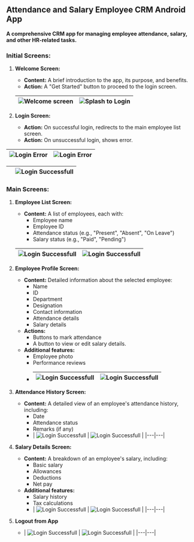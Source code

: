 ## Attendance and Salary Employee CRM Android App

**A comprehensive CRM app for managing employee attendance, salary, and other HR-related tasks.**

### Initial Screens:
1. **Welcome Screen:**
   * **Content:** A brief introduction to the app, its purpose, and benefits.
   * **Action:** A "Get Started" button to proceed to the login screen.
    
    | ![Welcome screen](ResourcesUsedInProject/appUI/openapp_dark.gif)  |  ![Splash to Login](ResourcesUsedInProject/appUI/splash_to_login_dark.gif) |
    |---|---|

2. **Login Screen:**
   * **Action:** On successful login, redirects to the main employee list screen.
   * **Action:** On unsuccessful login, shows error.
    
| ![Login Error](ResourcesUsedInProject/appUI/login_error_light.gif) | ![Login Error](ResourcesUsedInProject/appUI/login_fail_dark.gif) |   
|--------------------------------------------------------------------|------------------------------------------------------------------|
    
|  | ![Login Successfull](ResourcesUsedInProject/appUI/login_successfull_dark.gif) |   
|--------------------------------------------------------------------|--------------------------------------------------------------------------------|



### Main Screens: 
1. **Employee List Screen:**
   * **Content:** A list of employees, each with:
     * Employee name
     * Employee ID
     * Attendance status (e.g., "Present", "Absent", "On Leave")
     * Salary status (e.g., "Paid", "Pending")

   | ![Login Successfull](ResourcesUsedInProject/appUI/home_scroll_light.gif)  | ![Login Successfull](ResourcesUsedInProject/appUI/homescreen_ui_dark.gif)  |    
   |---|---|    

2. **Employee Profile Screen:**
   * **Content:** Detailed information about the selected employee:
     * Name
     * ID
     * Department
     * Designation
     * Contact information
     * Attendance details
     * Salary details
   * **Actions:**
     * Buttons to mark attendance
     * A button to view or edit salary details.
   * **Additional features:**
     * Employee photo   
     * Performance reviews
     * | ![Login Successfull](ResourcesUsedInProject/appUI/open_profile_page_light.gif)  |  ![Login Successfull](ResourcesUsedInProject/appUI/open_profile_page_dark.gif) |
       |---|---|

3. **Attendance History Screen:**
   * **Content:** A detailed view of an employee's attendance history, including:
     * Date
     * Attendance status
     * Remarks (if any)
     * | ![Login Successfull](ResourcesUsedInProject/appUI/attendance_summary_ui_light.gif)  |  ![Login Successfull](ResourcesUsedInProject/appUI/attendance_summary_ui_dark.gif) |
              |---|---|

4. **Salary Details Screen:**
   * **Content:** A breakdown of an employee's salary, including:
     * Basic salary
     * Allowances
     * Deductions
     * Net pay
   * **Additional features:**
     * Salary history
     * Tax calculations
     * | ![Login Successfull](ResourcesUsedInProject/appUI/salary_summaryOpen_light.gif)  |  ![Login Successfull](ResourcesUsedInProject/appUI/salary_summary_dark.gif) |
                     |---|---|

5. **Logout from App**
    * | ![Login Successfull](ResourcesUsedInProject/appUI/logout_light.gif)  |  ![Login Successfull](ResourcesUsedInProject/appUI/logout_dark.gif) |
                           |---|---|
